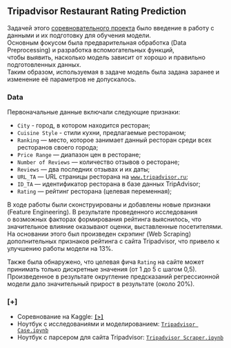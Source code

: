 ## Tripadvisor Restaurant Rating Prediction

Задачей этого [соревновательного проекта](https://www.kaggle.com/c/kaggle-sf-dst-through-1/leaderboard) было введение в работу с данными и их подготовку для обучения модели.  
Основным фокусом была предварительная обработка (Data Preprocessing) и разработка вспомогательных функций,  
чтобы выявить, насколько модель зависит от хорошо и правильно подготовленных данных.  
Таким образом, используемая в задаче модель была задана заранее и изменение её параметров не допускалось.

### Data

Первоначальные данные включали следующие признаки:

- `City` - город, в котором находится ресторан;
- `Cuisine Style` - стили кухни, предлагаемые рестораном;
- `Ranking` — место, которое занимает данный ресторан среди всех ресторанов своего города;
- `Price Range` — диапазон цен в ресторане;
- `Number of Reviews` — количество отзывов о ресторане;
- `Reviews` — два последних отзывах и их даты;
- `URL_TA` — URL страницы ресторана на [`www.tripadvisor.ru`](http://www.tripadvisor.ru/);
- `ID_TA` — идентификатор ресторана в базе данных TripAdvisor;
- `Rating` — рейтинг ресторана (целевая переменная);

В ходе работы были сконструированы и добавлены новые признаки (Feature Engineering). В результате проведенного исследования  
о возможных факторах формирования рейтинга выяснилось, что значительное влияние оказывают оценки, выставленные посетителями. 
На основании этого был произведен скрэпинг (Web Scraping) дополнительных признаков рейтинга с сайта Tripadvisor, что привело к улучшению работы модели на 13%.

Также была обнаружено, что целевая фича `Rating` на сайте может принимать только дискретные значения (от 1 до 5 с шагом 0,5).  
Произведенное в результате округление предсказаний регрессионной модели дало значительный прирост в результате (около 20%).


### [+]
- Соревнование на Kaggle: **[`[>]`](https://www.kaggle.com/c/kaggle-sf-dst-through-1)**
- Ноутбук с исследованиями и моделированием: [`Tripadvisor Case.ipynb`](https://github.com/macsunmood/SkillFactory_RDS/blob/master/Project%201.%20TripAdvisor%20Case/TripAdvisor%20Case.ipynb)
- Ноутбук с парсером для сайта Tripadvisor: [`Tripadvisor Scraper.ipynb`](https://github.com/macsunmood/SkillFactory_RDS/blob/master/Project%201.%20TripAdvisor%20Case/TripAdvisor%20Scraper.ipynb)
